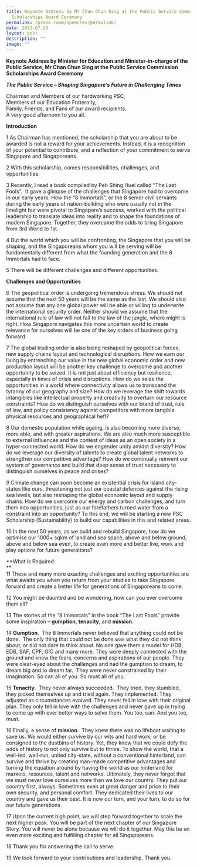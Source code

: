 ```yaml
---
title: Keynote Address by Mr Chan Chun Sing at the Public Service Commission
  Scholarships Award Ceremony
permalink: /press-room/speeches/permalink/
date: 2022-07-20
layout: post
description: ""
image: ""
---
```

**Keynote Address by Minister for Education and Minister-in-charge of the Public Service, Mr Chan Chun Sing at the Public Service Commission Scholarships Award Ceremony**


**_The Public Service – Shaping Singapore’s Future in Challenging Times_**

Chairman and Members of our hardworking PSC,  
Members of our Education Fraternity,  
Family, Friends, and Fans of our award recipients.   
A very good afternoon to you all.  
  
**Introduction**  
  
1 As Chairman has mentioned, the scholarship that you are about to be awarded is not a reward for your achievements. Instead, it is a recognition of your potential to contribute, and a reflection of your commitment to serve Singapore and Singaporeans.  
  
2 With this scholarship, comes responsibilities, challenges, and opportunities.  
  
3 Recently, I read a book compiled by Peh Shing Huei called “The Last Fools”.  It gave a glimpse of the challenges that Singapore had to overcome in our early years. How the “8 Immortals”, or the 8 senior civil servants during the early years of nation-building who were usually not in the limelight but were pivotal to Singapore’s success, worked with the political leadership to translate ideas into reality and to shape the foundations of modern Singapore. Together, they overcame the odds to bring Singapore from 3rd World to 1st.  
  
4 But the world which you will be confronting, the Singapore that you will be shaping, and the Singaporeans whom you will be serving will be fundamentally different from what the founding generation and the 8 Immortals had to face.    
  
5 There will be different challenges and different opportunities.  
  
  
**Challenges and Opportunities**   
  
6 The geopolitical order is undergoing tremendous stress. We should not assume that the next 50 years will be the same as the last. We should also not assume that any one global power will be able or willing to underwrite the international security order. Neither should we assume that the international rule of law will not fall to the law of the jungle, where might is right. How Singapore navigates this more uncertain world to create relevance for ourselves will be one of the key orders of business going forward.  
  
7 The global trading order is also being reshaped by geopolitical forces, new supply chains layout and technological disruptions. How we earn our living by entrenching our value in the new global economic order and new production layout will be another key challenge to overcome and another opportunity to be seized. It is not just about efficiency but resilience, especially in times of crisis and disruptions. How do we seize the opportunities in a world where connectivity allows us to transcend the tyranny of our geography and size? How do we leverage the shift towards intangibles like intellectual property and creativity to overturn our resource constraints? How do we distinguish ourselves with our brand of trust, rule of law, and policy consistency against competitors with more tangible physical resources and geographical heft?  
  
8 Our domestic population while ageing, is also becoming more diverse, more able, and with greater aspirations. We are also much more susceptible to external influences and the contest of ideas as an open society in a hyper-connected world. How do we engender unity amidst diversity? How do we leverage our diversity of talents to create global talent networks to strengthen our competitive advantage? How do we continually reinvent our system of governance and build that deep sense of trust necessary to distinguish ourselves in peace and crises?  
  
9 Climate change can soon become an existential crisis for island city-states like ours, threatening not just our coastal defences against the rising sea levels, but also reshaping the global economic layout and supply chains. How do we overcome our energy and carbon challenges, and turn them into opportunities, just as our forefathers turned water from a constraint into an opportunity? To this end, we will be starting a new PSC Scholarship (Sustainability) to build our capabilities in this and related areas.  
  
10 In the next 50 years, as we build and rebuild Singapore, how do we optimise our 1000+ sqkm of land and sea space, above and below ground, above and below sea even, to create even more and better live, work and play options for future generations?  
  
  
**What is Required  
**  
11 These and many more exacting challenges and exciting opportunities are what awaits you when you return from your studies to take Singapore forward and create a better life for generations of Singaporeans to come.  
  
12 You might be daunted and be wondering, how can you ever overcome them all?  
  
  
13 The stories of the “8 Immortals” in the book “The Last Fools” provide some inspiration – **gumption**, **tenacity**, and **mission**.  
  
14 **Gumption**.  The 8 Immortals never believed that anything could not be done.  The only thing that could not be done was what they did not think about; or did not dare to think about. No one gave them a model for HDB, EDB, SAF, CPF, GIC and many more. They were deeply connected with the ground and knew the fears, concerns and aspirations of our people. They were clear-eyed about the challenges and had the gumption to dream, to dream big and to dream far.  They were never constrained by their imagination. So can all of you. So must all of you.  
  
15 **Tenacity**.  They never always succeeded.  They tried, they stumbled, they picked themselves up and tried again. They implemented. They adjusted as circumstances evolved. They never fell in love with their original plan. They only fell in love with the challenges and never gave up in trying to come up with ever better ways to solve them. You too, can. And you too, must.  
  
16 Finally, a sense of **mission**.  They knew there was no lifeboat waiting to save us. We would either survive by our wits and hard work; or be consigned to the dustbins of history. Yet, they knew that we could defy the odds of history to not only survive but to thrive. To show the world, that a well-led, well-run, united city-state, without a conventional hinterland, can survive and thrive by creating man-made competitive advantages and turning the equation around by having the world as our hinterland for markets, resources, talent and networks. Ultimately, they never forgot that we must never love ourselves more than we love our country. They put our country first, always. Sometimes even at great danger and price to their own security, and personal comfort. They dedicated their lives to our country and gave us their best. It is now our turn, and your turn, to do so for our future generations.  
  
17 Upon the current high point, we will step forward together to scale the next higher peak. You will be part of the next chapter of our Singapore Story. You will never be alone because we will do it together. May this be an even more exciting and fulfilling chapter for all Singaporeans.  
  
18 Thank you for answering the call to serve.  
  
19 We look forward to your contributions and leadership. Thank you.